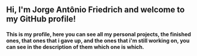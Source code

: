
## Hi, I'm Jorge Antônio Friedrich and welcome to my GitHub profile!
#### This is my profile, here you can see all my personal projects, the finished ones, that ones that i gave up, and the ones that i'm still working on, you can  see in the description of them which one is which.
